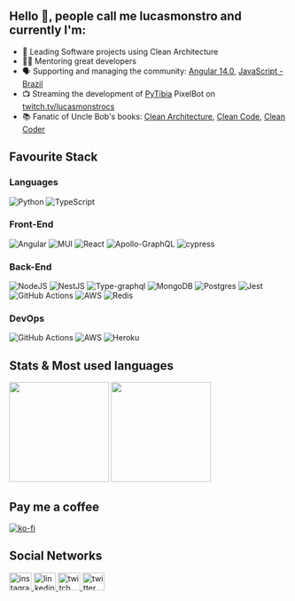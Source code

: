 ## Hello 👋, people call me lucasmonstro and currently I'm:

- 🧼 Leading Software projects using Clean Architecture 
- 👨‍🏫 Mentoring great developers 
- 🗣️ Supporting and managing the community: [Angular 14.0](https://www.facebook.com/groups/100629347147514), [JavaScript - Brazil](https://www.facebook.com/groups/1657010324575146)
- 📺 Streaming the development of [PyTibia](https://github.com/lucasmonstro/pytibia) PixelBot on [twitch.tv/lucasmonstrocs](https://www.twitch.tv/lucasmonstrocs)
- 📚 Fanatic of Uncle Bob's books: [Clean Architecture](https://www.amazon.co.uk/Clean-Architecture-Craftsmans-Software-Structure/dp/0134494164), [Clean Code](https://www.amazon.co.uk/Clean-Code-Handbook-Software-Craftsmanship/dp/0132350882), [Clean Coder](https://www.amazon.co.uk/Clean-Coder-Conduct-Professional-Programmers/dp/0137081073)

## Favourite Stack

### Languages

![Python](https://img.shields.io/badge/python-3670A0?style=for-the-badge&logo=python&logoColor=ffdd54)
![TypeScript](https://img.shields.io/badge/typescript-%23007ACC.svg?style=for-the-badge&logo=typescript&logoColor=white)

### Front-End

![Angular](https://img.shields.io/badge/angular-%23DD0031.svg?style=for-the-badge&logo=angular&logoColor=white)
![MUI](https://img.shields.io/badge/MUI-%230081CB.svg?style=for-the-badge&logo=mui&logoColor=white)
![React](https://img.shields.io/badge/react-%2320232a.svg?style=for-the-badge&logo=react&logoColor=%2361DAFB)
![Apollo-GraphQL](https://img.shields.io/badge/-ApolloGraphQL-311C87?style=for-the-badge&logo=apollo-graphql)
![cypress](https://img.shields.io/badge/-cypress-%23E5E5E5?style=for-the-badge&logo=cypress&logoColor=058a5e)

### Back-End

![NodeJS](https://img.shields.io/badge/node.js-6DA55F?style=for-the-badge&logo=node.js&logoColor=white)
![NestJS](https://img.shields.io/badge/nestjs-%23E0234E.svg?style=for-the-badge&logo=nestjs&logoColor=white)
![Type-graphql](https://img.shields.io/badge/-TypeGraphQL-%23C04392?style=for-the-badge)
![MongoDB](https://img.shields.io/badge/MongoDB-%234ea94b.svg?style=for-the-badge&logo=mongodb&logoColor=white)
![Postgres](https://img.shields.io/badge/postgres-%23316192.svg?style=for-the-badge&logo=postgresql&logoColor=white)
![Jest](https://img.shields.io/badge/-jest-%23C21325?style=for-the-badge&logo=jest&logoColor=white)
![GitHub Actions](https://img.shields.io/badge/github%20actions-%232671E5.svg?style=for-the-badge&logo=githubactions&logoColor=white)
![AWS](https://img.shields.io/badge/AWS-%23FF9900.svg?style=for-the-badge&logo=amazon-aws&logoColor=white)
![Redis](https://img.shields.io/badge/redis-%23DD0031.svg?style=for-the-badge&logo=redis&logoColor=white)


### DevOps

![GitHub Actions](https://img.shields.io/badge/github%20actions-%232671E5.svg?style=for-the-badge&logo=githubactions&logoColor=white)
![AWS](https://img.shields.io/badge/AWS-%23FF9900.svg?style=for-the-badge&logo=amazon-aws&logoColor=white)
![Heroku](https://img.shields.io/badge/heroku-%23430098.svg?style=for-the-badge&logo=heroku&logoColor=white)

## Stats & Most used languages

<div>
  <img height="180em" src="https://github-readme-stats.vercel.app/api?username=lucasmonstro&show_icons=true&theme=dracula&include_all_commits=true&count_private=true&hide_border=true"/>
  <img height="180em" src="https://github-readme-stats.vercel.app/api/top-langs/?username=lucasmonstro&layout=compact&langs_count=8&theme=dracula&hide_border=true"/>
</div>

## Pay me a coffee

[![ko-fi](https://ko-fi.com/img/githubbutton_sm.svg)](https://ko-fi.com/X8X5DDD4Z)

## Social Networks

<div align="left">
  <a href="https://www.instagram.com/lucasmonstrocs/" target="_blank">
    <img src="https://raw.githubusercontent.com/maurodesouza/profile-readme-generator/master/src/assets/icons/social/instagram/default.svg" width="40" height="32" alt="instagram logo"  />
  </a>
  <a href="https://www.linkedin.com/in/lucasmonstro/" target="_blank">
    <img src="https://raw.githubusercontent.com/maurodesouza/profile-readme-generator/master/src/assets/icons/social/linkedin/default.svg" width="40" height="32" alt="linkedin logo"  />
  </a>
  <a href="https://www.twitch.tv/lucasmonstrocs" target="_blank">
    <img src="https://raw.githubusercontent.com/maurodesouza/profile-readme-generator/master/src/assets/icons/social/twitch/default.svg" width="40" height="32" alt="twitch logo"  />
  </a>
  <a href="https://twitter.com/lucasmonstrocs" target="_blank">
    <img src="https://raw.githubusercontent.com/maurodesouza/profile-readme-generator/master/src/assets/icons/social/twitter/default.svg" width="40" height="32" alt="twitter logo"  />
  </a>
</div>
